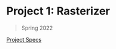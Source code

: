 # Project 1: Rasterizer

> Spring 2022

[Project Specs](https://cs184.eecs.berkeley.edu/sp22/docs/proj1-spec)
